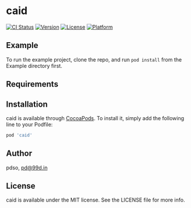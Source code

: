 # caid

[![CI Status](https://img.shields.io/travis/pdso/caid.svg?style=flat)](https://travis-ci.org/pdso/caid)
[![Version](https://img.shields.io/cocoapods/v/caid.svg?style=flat)](https://cocoapods.org/pods/caid)
[![License](https://img.shields.io/cocoapods/l/caid.svg?style=flat)](https://cocoapods.org/pods/caid)
[![Platform](https://img.shields.io/cocoapods/p/caid.svg?style=flat)](https://cocoapods.org/pods/caid)

## Example

To run the example project, clone the repo, and run `pod install` from the Example directory first.

## Requirements

## Installation

caid is available through [CocoaPods](https://cocoapods.org). To install
it, simply add the following line to your Podfile:

```ruby
pod 'caid'
```

## Author

pdso, pd@99d.in

## License

caid is available under the MIT license. See the LICENSE file for more info.
